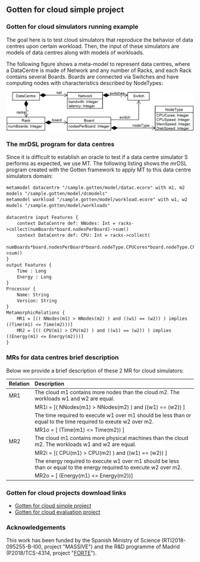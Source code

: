 ## Gotten for cloud simple project

### Gotten for cloud simulators running example

The goal here is to test cloud simulators that reproduce the behavior of data centres upon certain workload. Then, the input of these simulators are models of data centres along with models of workloads.

The following figure shows a meta-model to represent data centres, where a DataCentre is made of Network and any number of Racks, and each Rack contains several Boards. Boards are connected via Switches and have computing nodes with characteristics described by NodeTypes:

![Data centre meta-model](https://raw.githubusercontent.com/g0tten/images/main/model/data_centre_mm.png)

### The mrDSL program for data centres

Since it is difficult to establish an oracle to test if a data centre simulator S performs as expected, we use MT. The following listing shows the mrDSL program created with the Gotten framework to apply MT to this data centre simulators domain: 

```
metamodel datacentre "/sample.gotten/model/datac.ecore" with m1, m2
models "/sample.gotten/model/dcmodels"
metamodel workload "/sample.gotten/model/workload.ecore" with w1, w2
models "/sample.gotten/model/workloads"

datacentre input Features {
	context DataCentre def: NNodes: Int = racks->collect(numBoards*board.nodesPerBoard)->sum()
	context DataCentre def: CPU: Int = racks->collect(
            numBoards*board.nodesPerBoard*board.nodeType.CPUCores*board.nodeType.CPUSpeed)->sum()
}
output Features {
	Time : Long
	Energy : Long
}
Processor {
	Name: String
	Version: String
}
MetamorphicRelations {
	MR1 = [(( NNodes(m1) > NNodes(m2) ) and ((w1) == (w2)) ) implies ((Time(m1) <= Time(m2)))]
	MR2 = [(( CPU(m1) > CPU(m2) ) and ((w1) == (w2)) ) implies ((Energy(m1) <= Energy(m2)))]
}

```

### MRs for data centres brief description

Below we provide a brief description of these 2 MR for cloud simulators:

Relation | Description |
--- | :--- | 
MR1 | The cloud m1 contains more nodes than the cloud m2. The workloads w1 and w2 are equal. |
&nbsp; | MR1i = [( NNodes(m1) > NNodes(m2) ) and ((w1) == (w2)) ] |
&nbsp; | The time required to execute w1 over m1 should be less than or equal to the time required to exeute w2 over m2. |
&nbsp; | MR1o = [ (Time(m1) <= Time(m2)) ] |
MR2 | The cloud m1 contains more physical machines than the cloud m2. The workloads w1 and w2 are equal. |
&nbsp; | MR2i = [( CPU(m1) > CPU(m2) ) and ((w1) == (w2)) ] |
&nbsp; | The energy required to execute w1 over m1 should be less than or equal to the energy required to execute w2 over m2. |
&nbsp; | MR2o = [ (Energy(m1) <= Energy(m2))] |

### Gotten for cloud projects download links

- [Gotten for cloud simple project](https://github.com/g0tten/sample/zipball/main)
- [Gotten for cloud evaluation project](https://github.com/g0tten/evaluation/zipball/main)

### Acknowledgements

This work has been funded by the Spanish Ministry of Science (RTI2018-095255-B-I00, project "MASSIVE") and the R&D programme of Madrid (P2018/TCS-4314, project "[FORTE](https://antares.sip.ucm.es/forte-cm/)").


